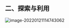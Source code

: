 ## 二、探索与利用

![image-20220121114743062](C:\Users\Administrator\AppData\Roaming\Typora\typora-user-images\image-20220121114743062.png)

